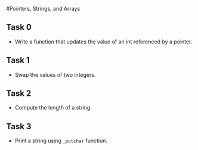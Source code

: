 #Pointers, Strings, and Arrays

## Task 0
- Write a function that updates the value of an int referenced by a pointer.

## Task 1
- Swap the values of two integers.

## Task 2
- Compute the length of a string.

## Task 3
- Print a string using `_putchar` function.
